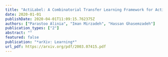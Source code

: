 ```yaml
---
title: "ActiLabel: A Combinatorial Transfer Learning Framework for Activity Recognition."
date: 2020-01-01
publishDate: 2020-04-01T11:09:15.762375Z
authors: ["Parastoo Alinia", "Iman Mirzadeh", "Hassan Ghasemzadeh"]
publication_types: ["2"]
abstract: ""
featured: false
publication: "*arXiv: Learning*"
url_pdf: https://arxiv.org/pdf/2003.07415.pdf
---
```

